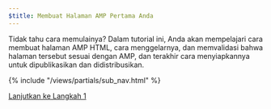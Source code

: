 ```yaml
---
$title: Membuat Halaman AMP Pertama Anda
---
```


Tidak tahu cara memulainya? Dalam tutorial ini, Anda akan mempelajari cara membuat halaman AMP HTML, cara menggelarnya, dan memvalidasi bahwa halaman tersebut sesuai dengan AMP, dan terakhir cara menyiapkannya untuk dipublikasikan dan didistribusikan.

{% include "/views/partials/sub_nav.html" %}

<a class="button go-button" href="/id/docs/tutorials/create/basic_markup.html">Lanjutkan ke Langkah 1</a>